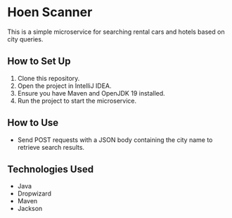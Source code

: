 
# Hoen Scanner

This is a simple microservice for searching rental cars and hotels based on city queries.

## How to Set Up

1. Clone this repository.
2. Open the project in IntelliJ IDEA.
3. Ensure you have Maven and OpenJDK 19 installed.
4. Run the project to start the microservice.

## How to Use

- Send POST requests with a JSON body containing the city name to retrieve search results.

## Technologies Used

- Java
- Dropwizard
- Maven
- Jackson

